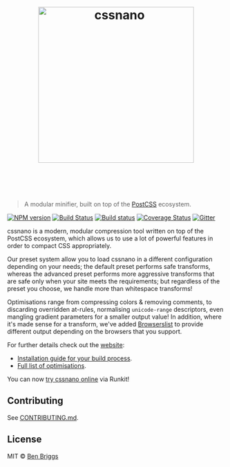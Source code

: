 <h1 align="center">
    <br>
    <img width="360" src="https://rawgit.com/cssnano/cssnano/master/media/logo.svg" alt="cssnano">
    <br>
    <br>
    <br>
</h1>

> A modular minifier, built on top of the [PostCSS](https://github.com/postcss/postcss) ecosystem.

[![NPM version](https://img.shields.io/npm/v/cssnano.svg)](https://www.npmjs.org/package/cssnano)
[![Build Status](https://travis-ci.org/cssnano/cssnano.svg?branch=master)](https://travis-ci.org/cssnano/cssnano)
[![Build status](https://ci.appveyor.com/api/projects/status/t1chyvhobtju7jy8/branch/master?svg=true)](https://ci.appveyor.com/project/cssnano/cssnano/branch/master) 
[![Coverage Status](https://coveralls.io/repos/github/cssnano/cssnano/badge.svg?branch=master)](https://coveralls.io/github/cssnano/cssnano?branch=master)
[![Gitter](https://img.shields.io/badge/Gitter-Join_the_PostCSS_chat-brightgreen.svg)](https://gitter.im/postcss/postcss)

cssnano is a modern, modular compression tool written on top of the PostCSS
ecosystem, which allows us to use a lot of powerful features in order to compact
CSS appropriately.

Our preset system allow you to load cssnano in a different configuration
depending on your needs; the default preset performs safe transforms, whereas
the advanced preset performs more aggressive transforms that are safe only when
your site meets the requirements; but regardless of the preset you choose, we
handle more than whitespace transforms!

Optimisations range from compressing colors & removing comments, to discarding
overridden at-rules, normalising `unicode-range` descriptors, even mangling
gradient parameters for a smaller output value! In addition, where it's made
sense for a transform, we've added [Browserslist](https://github.com/ai/browserslist)
to provide different output depending on the browsers that you support.

For further details check out the [website](http://cssnano.co/):

* [Installation guide for your build process](http://cssnano.co/guides/getting-started).
* [Full list of optimisations](http://cssnano.co/optimisations/).

You can now [try cssnano online](https://runkit.com/npm/cssnano) via Runkit!


## Contributing

See [CONTRIBUTING.md](CONTRIBUTING.md).


## License

MIT © [Ben Briggs](http://beneb.info)
